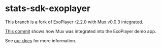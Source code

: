 # stats-sdk-exoplayer

This branch is a fork of ExoPlayer r2.2.0 with Mux v0.0.3 integrated.

[This commit](https://github.com/muxinc/stats-sdk-exoplayer/commit/24b50d5ee584b771666d53b77a8f84a988e3e7a5) shows how Mux was integrated into the ExoPlayer demo app.

See [our docs](https://docs.mux.com/exoplayer/getting-started) for more information.
